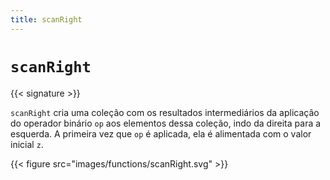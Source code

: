 ```yaml
---
title: scanRight
---
```


# `scanRight`

{{< signature >}}

`scanRight` cria uma coleção com os resultados intermediários da aplicação do operador binário `op` aos elementos dessa coleção, indo da direita para a esquerda.
A primeira vez que `op` é aplicada, ela é alimentada com o valor inicial `z`.

{{< figure src="images/functions/scanRight.svg" >}}
